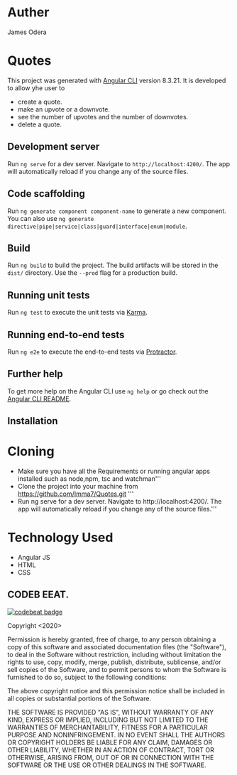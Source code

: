 # Auther
James Odera

# Quotes

This project was generated with [Angular CLI](https://github.com/angular/angular-cli) version 8.3.21.
It is developed to allow yhe user to 

- create a quote.
- make an upvote or a downvote.
- see the number of upvotes and the number of downvotes.
- delete a quote.

## Development server

Run `ng serve` for a dev server. Navigate to `http://localhost:4200/`. The app will automatically reload if you change any of the source files.

## Code scaffolding

Run `ng generate component component-name` to generate a new component. You can also use `ng generate directive|pipe|service|class|guard|interface|enum|module`.

## Build

Run `ng build` to build the project. The build artifacts will be stored in the `dist/` directory. Use the `--prod` flag for a production build.

## Running unit tests

Run `ng test` to execute the unit tests via [Karma](https://karma-runner.github.io).

## Running end-to-end tests

Run `ng e2e` to execute the end-to-end tests via [Protractor](http://www.protractortest.org/).

## Further help

To get more help on the Angular CLI use `ng help` or go check out the [Angular CLI README](https://github.com/angular/angular-cli/blob/master/README.md).

## Installation
# Cloning
- Make sure you have all the Requirements or running angular apps installed such as node,npm, tsc and watchman'''
- Clone the project into your machine from https://github.com/Imma7/Quotes.git '''
- Run ng serve for a dev server. Navigate to http://localhost:4200/. The app will automatically reload if you change any of the source files.'''

# Technology Used
- Angular JS
- HTML
- CSS

## CODEB EEAT.
[![codebeat badge](https://codebeat.co/badges/1eccc200-144d-44db-b5b2-760c6fa3a311)](https://codebeat.co/projects/github-com-jamesodera-quotes-master)

Copyright <2020> <COPYRIGHT James Odera>

Permission is hereby granted, free of charge, to any person obtaining a copy of this software and associated documentation files (the "Software"), to deal in the Software without restriction, including without limitation the rights to use, copy, modify, merge, publish, distribute, sublicense, and/or sell copies of the Software, and to permit persons to whom the Software is furnished to do so, subject to the following conditions:

The above copyright notice and this permission notice shall be included in all copies or substantial portions of the Software.

THE SOFTWARE IS PROVIDED "AS IS", WITHOUT WARRANTY OF ANY KIND, EXPRESS OR IMPLIED, INCLUDING BUT NOT LIMITED TO THE WARRANTIES OF MERCHANTABILITY, FITNESS FOR A PARTICULAR PURPOSE AND NONINFRINGEMENT. IN NO EVENT SHALL THE AUTHORS OR COPYRIGHT HOLDERS BE LIABLE FOR ANY CLAIM, DAMAGES OR OTHER LIABILITY, WHETHER IN AN ACTION OF CONTRACT, TORT OR OTHERWISE, ARISING FROM, OUT OF OR IN CONNECTION WITH THE SOFTWARE OR THE USE OR OTHER DEALINGS IN THE SOFTWARE.

